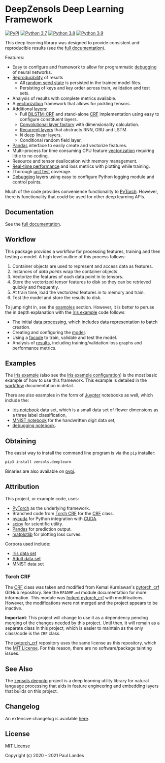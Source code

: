 # DeepZensols Deep Learning Framework

[![PyPI][pypi-badge]][pypi-link]
[![Python 3.7][python37-badge]][python37-link]
[![Python 3.8][python38-badge]][python38-link]
[![Python 3.9][python39-badge]][python39-link]

This deep learning library was designed to provide consistent and reproducible
results (see the [full documentation]).

Features:
* Easy to configure and framework to allow for programmatic [debugging] of
  neural networks.
* [Reproducibility] of results
  * All [random seed state] is persisted in the trained model files.
  * Persisting of keys and key order across train, validation and test sets.
* Analysis of results with complete metrics available.
* A [vectorization] framework that allows for pickling tensors.
* Additional [layers](doc/layers.md):
  * Full [BiLSTM-CRF] and stand-alone [CRF] implementation using easy to
    configure constituent layers.
  * [Convolutional layer factory] with dimensionality calculation.
  * [Recurrent layers] that abstracts RNN, GRU and LSTM.
  * *N* deep [linear layers].
  * Conditional random field layer.
* [Pandas] interface to easily create and vectorize features.
* Multi-process for time consuming CPU feature [vectorization] requiring little
  to no coding.
* Resource and tensor deallocation with memory management.
* [Real-time performance](doc/results.md#plotting-loss) and loss metrics with
  plotting while training.
* Thorough [unit test](test/python) coverage.
* [Debugging](doc/model.md#debugging) layers using easy to configure Python
  logging module and control points.

Much of the code provides convenience functionality to [PyTorch].  However,
there is functionality that could be used for other deep learning APIs.


## Documentation

See the [full documentation].


## Workflow

This package provides a workflow for processing features, training and then
testing a model.  A high level outline of this process follows:
1. Container objects are used to represent and access data as features.
1. Instances of *data points* wrap the container objects.
1. Vectorize the features of each data point in to tensors.
1. Store the vectorized tensor features to disk so they can be retrieved
   quickly and frequently.
1. At train time, load the vectorized features in to memory and train.
1. Test the model and store the results to disk.

To jump right in, see the [examples](#examples) section.  However, it is better
to peruse the in depth explanation with the [Iris example] code follows:
* The initial [data processing](doc/preprocess.md), which includes data
  representation to batch creation.
* Creating and configuring the [model](doc/model.md).
* Using a [facade](doc/facade.md) to train, validate and test the model.
* Analysis of [results](doc/results.md), including training/validation loss
  graphs and performance metrics.


## Examples

The [Iris example] (also see the [Iris example configuration]) is the most
basic example of how to use this framework.  This example is detailed in the
[workflow](#workflow) documentation in detail.

There are also examples in the form of [Juypter] notebooks as well, which
include the:
* [Iris notebook] data set, which is a small data set of flower dimensions as a
  three label classification,
* [MNIST notebook] for the handwritten digit data set,
* [debugging notebook].


## Obtaining

The easist way to install the command line program is via the `pip` installer:
```bash
pip3 install zensols.deeplearn
```

Binaries are also available on [pypi].


## Attribution

This project, or example code, uses:
* [PyTorch] as the underlying framework.
* Branched code from [Torch CRF](#torch-crf) for the [CRF] class.
* [pycuda] for Python integration with [CUDA].
* [scipy] for scientific utility.
* [Pandas] for prediction output.
* [matplotlib] for plotting loss curves.

Corpora used include:
* [Iris data set]
* [Adult data set]
* [MNIST data set]


### Torch CRF

The [CRF] class was taken and modified from Kemal Kurniawan's [pytorch_crf]
GitHub repository.  See the `README.md` module documentation for more
information.  This module was [forked pytorch_crf] with modifications.
However, the modifications were not merged and the project appears to be
inactive.

**Important**: This project will change to use it as a dependency pending
merging of the changes needed by this project.  Until then, it will remain as a
separate class in this project, which is easier to maintain as the only
class/code is the `CRF` class.

The [pytorch_crf] repository uses the same license as this repository, which
the [MIT License].  For this reason, there are no software/package tainting
issues.


## See Also

The [zensols deepnlp] project is a deep learning utility library for natural
language processing that aids in feature engineering and embedding layers that
builds on this project.


## Changelog

An extensive changelog is available [here](CHANGELOG.md).


## License

[MIT License]

Copyright (c) 2020 - 2021 Paul Landes


<!-- links -->
[pypi]: https://pypi.org/project/zensols.deeplearn/
[pypi-link]: https://pypi.python.org/pypi/zensols.deeplearn
[pypi-badge]: https://img.shields.io/pypi/v/zensols.deeplearn.svg
[python37-badge]: https://img.shields.io/badge/python-3.7-blue.svg
[python37-link]: https://www.python.org/downloads/release/python-370
[python38-badge]: https://img.shields.io/badge/python-3.8-blue.svg
[python38-link]: https://www.python.org/downloads/release/python-380
[python39-badge]: https://img.shields.io/badge/python-3.9-blue.svg
[python39-link]: https://www.python.org/downloads/release/python-390

[MIT License]: LICENSE.md
[PyTorch]: https://pytorch.org
[Juypter]: https://jupyter.org
[pycuda]: https://pypi.org/project/pycuda/
[CUDA]: https://developer.nvidia.com/cuda-toolkit
[scipy]: https://www.scipy.org
[Pandas]: https://pandas.pydata.org
[matplotlib]: https://matplotlib.org

[pytorch_crf]: https://github.com/kmkurn/pytorch-crf
[forked pytorch_crf]: https://github.com/plandes/pytorch-crf
[zensols.deeplearn.layer.CRF]: api/zensols.deeplearn.layer.html#zensols.deeplearn.layer.crf.CRF
[zensols deepnlp]: https://plandes.github.io/deepnlp

[full documentation]: https://plandes.github.io/deeplearn/index.html
[Iris notebook]: https://github.com/plandes/deeplearn/tree/master/notebook/iris.ipynb
[MNIST notebook]: https://github.com/plandes/deeplearn/tree/master/notebook/mnist.ipynb
[debugging notebook]: https://github.com/plandes/deeplearn/tree/master/notebook/debug.ipynb

[reproducibility]: https://plandes.github.io/deeplearn/doc/results.html#reproducibility
[debugging]: https://plandes.github.io/deeplearn/doc/facade.html#debugging-the-model
[random seed state]: api/zensols.deeplearn.html#zensols.deeplearn.torchconfig.TorchConfig.set_random_seed
[vectorization]: https://plandes.github.io/deeplearn/doc/preprocess.html#vectorizers
[Iris example]: https://github.com/plandes/deeplearn/blob/master/test/python/iris/model.py
[Iris example configuration]: https://github.com/plandes/deeplearn/blob/master/test-resources/iris

[Iris data set]: https://archive.ics.uci.edu/ml/datasets/iris
[Adult data set]: http://archive.ics.uci.edu/ml/datasets/Adult
[MNIST data set]: http://yann.lecun.com/exdb/mnist/

[Convolutional layer factory]: api/zensols.deeplearn.layer.html#zensols.deeplearn.layer.conv.ConvolutionLayerFactory
[CRF]: api/zensols.deeplearn.layer.html#zensols.deeplearn.layer.crf.CRF
[BiLSTM-CRF]: api/zensols.deeplearn.layer.html#zensols.deeplearn.layer.recurcrf.RecurrentCRF
[Recurrent layers]: api/zensols.deeplearn.layer.html#zensols.deeplearn.layer.recur.RecurrentAggregation
[linear layers]: api/zensols.deeplearn.layer.html#zensols.deeplearn.layer.linear.DeepLinear
